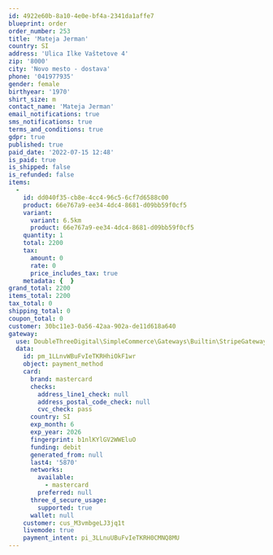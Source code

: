 ```yaml
---
id: 4922e60b-8a10-4e0e-bf4a-2341da1affe7
blueprint: order
order_number: 253
title: 'Mateja Jerman'
country: SI
address: 'Ulica Ilke Vaštetove 4'
zip: '8000'
city: 'Novo mesto - dostava'
phone: '041977935'
gender: female
birthyear: '1970'
shirt_size: m
contact_name: 'Mateja Jerman'
email_notifications: true
sms_notifications: true
terms_and_conditions: true
gdpr: true
published: true
paid_date: '2022-07-15 12:48'
is_paid: true
is_shipped: false
is_refunded: false
items:
  -
    id: dd040f35-cb8e-4cc4-96c5-6cf7d6588c00
    product: 66e767a9-ee34-4dc4-8681-d09bb59f0cf5
    variant:
      variant: 6.5km
      product: 66e767a9-ee34-4dc4-8681-d09bb59f0cf5
    quantity: 1
    total: 2200
    tax:
      amount: 0
      rate: 0
      price_includes_tax: true
    metadata: {  }
grand_total: 2200
items_total: 2200
tax_total: 0
shipping_total: 0
coupon_total: 0
customer: 30bc11e3-0a56-42aa-902a-de11d618a640
gateway:
  use: DoubleThreeDigital\SimpleCommerce\Gateways\Builtin\StripeGateway
  data:
    id: pm_1LLnvWBuFvIeTKRHhiOkF1wr
    object: payment_method
    card:
      brand: mastercard
      checks:
        address_line1_check: null
        address_postal_code_check: null
        cvc_check: pass
      country: SI
      exp_month: 6
      exp_year: 2026
      fingerprint: b1nlKYlGV2WWEluO
      funding: debit
      generated_from: null
      last4: '5870'
      networks:
        available:
          - mastercard
        preferred: null
      three_d_secure_usage:
        supported: true
      wallet: null
    customer: cus_M3vmbgeLJ3jq1t
    livemode: true
    payment_intent: pi_3LLnuUBuFvIeTKRH0CMNQ8MU
---
```

